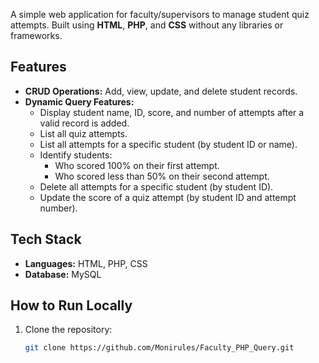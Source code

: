 A simple web application for faculty/supervisors to manage student quiz attempts. Built using **HTML**, **PHP**, and **CSS** without any libraries or frameworks.

## Features
- **CRUD Operations:** Add, view, update, and delete student records.
- **Dynamic Query Features:**
  - Display student name, ID, score, and number of attempts after a valid record is added.
  - List all quiz attempts.
  - List all attempts for a specific student (by student ID or name).
  - Identify students:
    - Who scored 100% on their first attempt.
    - Who scored less than 50% on their second attempt.
  - Delete all attempts for a specific student (by student ID).
  - Update the score of a quiz attempt (by student ID and attempt number).

## Tech Stack
- **Languages:** HTML, PHP, CSS
- **Database:** MySQL 

## How to Run Locally
1. Clone the repository:
   ```bash
   git clone https://github.com/Monirules/Faculty_PHP_Query.git
